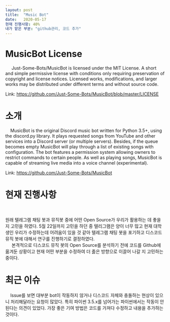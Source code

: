 ```yaml
---
layout: post
title:  "Music Bot"
date:   2020-05-17
현재 진행사항: 40%
내가 맡은 부분: "github관리, 코드 추가"
---
```

<!--
<title> Music Bot </title>
-->

<h1>MusicBot License</h1>
<p>
 &nbsp;&nbsp;&nbsp;&nbsp; Just-Some-Bots/MusicBot is licensed under the MIT License.
A short and simple permissive license with conditions only requiring preservation of copyright and license notices. Licensed works, modifications, and larger works may be distributed under different terms and without source code.<div></div>
Link: <a href="https://github.com/Just-Some-Bots/MusicBot/blob/master/LICENSE">https://github.com/Just-Some-Bots/MusicBot/blob/master/LICENSE</a> 


</p>


<h1>소개</h1>
<p> 
&nbsp;&nbsp;&nbsp;&nbsp;MusicBot is the original Discord music bot written for Python 3.5+, using the discord.py library. It plays requested songs from YouTube and other services into a Discord server (or multiple servers). Besides, if the queue becomes empty MusicBot will play through a list of existing songs with configuration. The bot features a permission system allowing owners to restrict commands to certain people. As well as playing songs, MusicBot is capable of streaming live media into a voice channel (experimental). <div></div>
Link: <a href="https://github.com/Just-Some-Bots/MusicBot">https://github.com/Just-Some-Bots/MusicBot</a> 
</p>

<h1>현재 진행사항</h1>
<p>
&nbsp;&nbsp;&nbsp;&nbsp; <div>원래 텔레그램 채팅 봇과 뮤직봇 중에 어떤 Open Source가 우리가 활용하는 데 좋을 지 고민을 하였다. 5월 22일까지 고민을 하던 중 텔리그램은 양이 너무 많고 현재 대학생인 우리가 수정하는데 어려움이 있을 것 같아 텔레그램 채팅 봇을 포기하고 디스코드 뮤직 봇에 대해서 연구를 진행하기로 결정하였다. </div>
&nbsp;&nbsp;&nbsp;&nbsp; 본격적으로 디스코드 뮤직 봇의 Open Source를 분석하기 전에 코드를 Github에 옮겨둔 상황이고 현재 어떤 부분을 수정하여 더 졿은 방향으로 이끌어 나갈 지 고민하는 중이다.
</p>

<h1>최근 이슈</h1>
<p>
&nbsp;&nbsp;&nbsp;&nbsp;Issue를 보면 대부분 bot이 작동하지 않거나 디스코드 자체와 충돌하는 현상이 있으니 처리해달라는 요청이 많았다. 특히 파이썬 3.5.x를 넘어가는 파이썬에서는 작동이 안된다는 의견이 있었다. 가장 좋은 기여 방법은 코드를 가져다 수정하고 내용을 추가하는 것이다.
</p>
